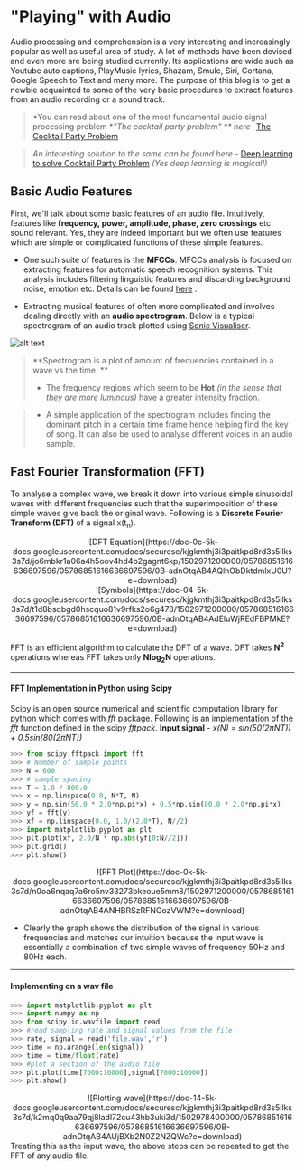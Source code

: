 **"Playing" with Audio**
================

Audio processing and comprehension is a very interesting and increasingly popular as well as useful area of study. A lot of methods have been devised and even more are being studied currently. Its applications are wide such as Youtube auto captions, PlayMusic lyrics, Shazam, Smule, Siri, Cortana, Google Speech to Text and many more. The purpose of this blog is to get a newbie acquainted to some of the very basic procedures to extract features from an audio recording or a sound track.
</n> 
</n>
</n>

>*You can read about one of the most fundamental audio signal processing problem **"The cocktail party problem" ** here-*
 [The Cocktail Party Problem](http://www.brainfacts.org/sensing-thinking-behaving/awareness-and-attention/articles/2013/the-cocktail-party-problem/)
 
 
 >*An interesting solution to the same can be found here -*
 [Deep learning to solve Cocktail Party Problem](https://www.technologyreview.com/s/537101/deep-learning-machine-solves-the-cocktail-party-problem/)  *(Yes deep learning is magical!)*
 






Basic Audio Features
-------------

First, we'll talk about some basic features of an audio file. Intuitively, features like **frequency, power, amplitude, phase, zero crossings** etc sound relevant. Yes, they are indeed important but we often use features which are simple or complicated functions of these simple features.



- One such suite of features is the **MFCCs**. MFCCs analysis is focused on extracting features for automatic speech recognition systems. This analysis includes filtering linguistic features and discarding background noise, emotion etc. Details can be found [here](http://practicalcryptography.com/miscellaneous/machine-learning/guide-mel-frequency-cepstral-coefficients-mfccs/) .

- Extracting musical features of often more complicated and involves dealing directly with an **audio spectrogram**.  Below is a typical spectrogram of an audio track plotted using [Sonic Visualiser](http://www.sonicvisualiser.org/).

![alt text][spec]

[spec]: (https://doc-0k-5k-docs.googleusercontent.com/docs/securesc/kjgkmthj3i3paitkpd8rd3s5ilks3s7d/c41k2ul5i6c9qmagcccgf47chdci27ef/1502964000000/05786851616636697596/05786851616636697596/0B-adnOtqAB4AYUh6WWRJaUZOUDA?e=download&nonce=799hlpi27tu2q&user=05786851616636697596&hash=665o3hrg99315d69f5v7tb074e6hqnn5)




> **Spectrogram is a plot of amount of frequencies contained in a wave vs the time. **
> 
> - The frequency regions which seem to be **Hot** *(in the sense that they are more luminous)* have a greater intensity fraction.

> - A simple application of the spectrogram includes finding the dominant pitch in a certain time frame hence helping find the key of song. It can also be used to analyse different voices in an audio sample.





Fast Fourier Transformation (FFT)
----------------------------------------------

To analyse a complex wave, we break it down into various simple sinusoidal waves with different frequencies such that the superimposition of these simple waves give back the original wave. 
Following is a **Discrete Fourier Transform (DFT)** of a signal x(t<sub>n</sub>).
<center>![DFT Equation](https://doc-0c-5k-docs.googleusercontent.com/docs/securesc/kjgkmthj3i3paitkpd8rd3s5ilks3s7d/jo6mbkr1a06a4h5oov4hd4b2gagnt6kp/1502971200000/05786851616636697596/05786851616636697596/0B-adnOtqAB4AQlhObDktdmlxU0U?e=download)</center>

<center>![Symbols](https://doc-04-5k-docs.googleusercontent.com/docs/securesc/kjgkmthj3i3paitkpd8rd3s5ilks3s7d/t1d8bsqbgd0hscquo81v9rfks2o6g478/1502971200000/05786851616636697596/05786851616636697596/0B-adnOtqAB4AdEluWjREdFBPMkE?e=download)</center>

FFT is an efficient algorithm to calculate the DFT of a wave. DFT takes **N<sup>2</sup>** operations whereas FFT takes only **Nlog<sub>2</sub>N** operations.
</n>

----------------------
<h4>FFT Implementation in Python using <b>Scipy</b></h4>

Scipy is an open source numerical and scientific computation library for python which comes with *fft* package. Following is an implementation of the *fft* function defined in the scipy *fftpack*. 
**Input signal** - *x(N) = sin(50(2πNT)) + 0.5sin(80(2πNT))*
```python
>>> from scipy.fftpack import fft
>>> # Number of sample points
>>> N = 600
>>> # sample spacing
>>> T = 1.0 / 800.0
>>> x = np.linspace(0.0, N*T, N)
>>> y = np.sin(50.0 * 2.0*np.pi*x) + 0.5*np.sin(80.0 * 2.0*np.pi*x)
>>> yf = fft(y)
>>> xf = np.linspace(0.0, 1.0/(2.0*T), N//2)
>>> import matplotlib.pyplot as plt
>>> plt.plot(xf, 2.0/N * np.abs(yf[0:N//2]))
>>> plt.grid()
>>> plt.show()
```
<center>
![FFT Plot](https://doc-0k-5k-docs.googleusercontent.com/docs/securesc/kjgkmthj3i3paitkpd8rd3s5ilks3s7d/n0oa6nqaq7a6ro5nv33273bkeoue5mm8/1502971200000/05786851616636697596/05786851616636697596/0B-adnOtqAB4ANHBRSzRFNGozVWM?e=download)
</center>

- Clearly the graph shows the distribution of the signal in various frequencies and matches our intuition because the input wave is essentially a combination of two simple waves of frequency 50Hz and 80Hz each.

--------------
<h4>Implementing on a wav file</h4>

```python
>>> import matplotlib.pyplot as plt
>>> import numpy as np
>>> from scipy.io.wavfile import read
>>> #read sampling rate and signal values from the file
>>> rate, signal = read('file.wav','r')
>>> time = np.arange(len(signal))
>>> time = time/float(rate)
>>> #plot a section of the audio file
>>> plt.plot(time[7000:10000],signal[7000:10000])
>>> plt.show()

```


<center>
![Plotting wave](https://doc-14-5k-docs.googleusercontent.com/docs/securesc/kjgkmthj3i3paitkpd8rd3s5ilks3s7d/k2mq0q9aa79qj8ladl72cu43hb3uki3d/1502978400000/05786851616636697596/05786851616636697596/0B-adnOtqAB4AUjBXb2N0Z2NZQWc?e=download)
</center>

<above steps link to FFT using scipy>
Treating this as the input wave, the above steps can be repeated to get the FFT of any audio file.





